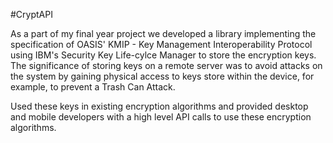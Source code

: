#CryptAPI

As a part of my final year project we developed a library implementing the specification of OASIS' KMIP - Key Management Interoperability Protocol using IBM's Security Key Life-cylce Manager to store the encryption keys. The significance of storing keys on a remote server was to avoid attacks on the system by gaining physical access to keys store within the device, for example, to prevent a Trash Can Attack.

Used these keys in existing encryption algorithms and provided desktop and mobile developers with a high level API calls to use these encryption algorithms.

